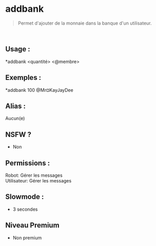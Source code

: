 # addbank

> Permet d'ajouter de la monnaie dans la banque d'un utilisateur.

<br>

## Usage :

*addbank <quantité> <@membre>

## Exemples :

*addbank 100 @Mr¤KayJayDee

## Alias :

Aucun(e)

## NSFW ?

- Non

## Permissions :

Robot: Gérer les messages
<br>
Utilisateur: Gérer les messages

## Slowmode :

- 3 secondes

## Niveau Premium

- Non premium
